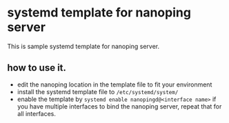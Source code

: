 # systemd template for nanoping server

This is sample systemd template for nanoping server.

## how to use it.

- edit the nanoping location in the template file to fit your environment
- install the systemd template file to ```/etc/systemd/system/```
- enable the template by ```systemd enable nanopingd@<interface name>```
  if you have multiple interfaces to bind the nanoping server, repeat that for all interfaces.
